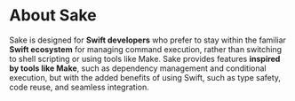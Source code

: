 # About Sake

Sake is designed for **Swift developers** who prefer to stay within the familiar **Swift ecosystem** for managing command execution, rather than switching to shell scripting or using tools like Make. Sake provides features **inspired by tools like Make**, such as dependency management and conditional execution, but with the added benefits of using Swift, such as type safety, code reuse, and seamless integration.
